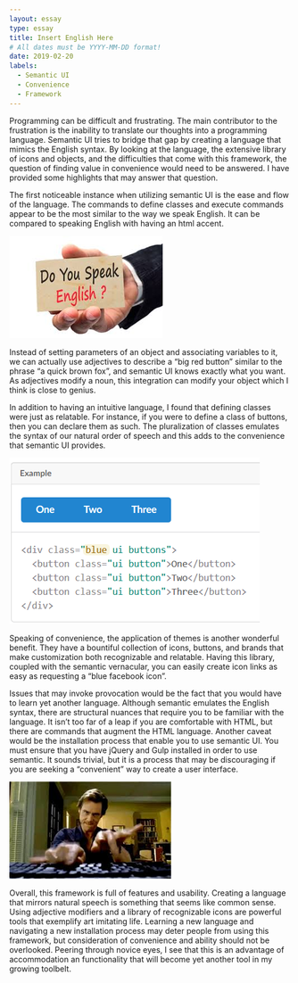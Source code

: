 ```yaml
---
layout: essay
type: essay
title: Insert English Here
# All dates must be YYYY-MM-DD format!
date: 2019-02-20
labels:
  - Semantic UI
  - Convenience
  - Framework
---
```


Programming can be difficult and frustrating.  The main contributor to the frustration is the inability to translate our thoughts into a programming language.  Semantic UI tries to bridge that gap by creating a language that mimics the English syntax.  By looking at the language, the extensive library of icons and objects, and the difficulties that come with this framework, the question of finding value in convenience would need to be answered.  I have provided some highlights that may answer that question. 

The first noticeable instance when utilizing semantic UI is the ease and flow of the language.  The commands to define classes and execute commands appear to be the most similar to the way we speak English.  It can be compared to speaking English with having an html accent. 

<img class="ui medium right floated image" src="../images/English.jpg">

Instead of setting parameters of an object and associating variables to it, we can actually use adjectives to describe a “big red button” similar to the phrase “a quick brown fox”, and semantic UI knows exactly what you want.  As adjectives modify a noun, this integration can modify your object which I think is close to genius.
     
In addition to having an intuitive language, I found that defining classes were just as relatable.  For instance, if you were to define a class of buttons, then you can declare them as such.  The pluralization of classes emulates the syntax of our natural order of speech and this adds to the convenience that semantic UI provides.  

<img class="ui centered medium floated image" src="../images/buttons.PNG">

Speaking of convenience, the application of themes is another wonderful benefit.  They have a bountiful collection of icons, buttons, and brands that make customization both recognizable and relatable.  Having this library, coupled with the semantic vernacular, you can easily create icon links as easy as requesting a “blue facebook icon”.

Issues that may invoke provocation would be the fact that you would have to learn yet another language.  Although semantic emulates the English syntax, there are structural nuances that require you to be familiar with the language.  It isn’t too far of a leap if you are comfortable with HTML, but there are commands that augment the HTML language.  Another caveat would be the installation process that enable you to use semantic UI.  You must ensure that you have jQuery and Gulp installed in order to use semantic.  It sounds trivial, but it is a process that may be discouraging if you are seeking a “convenient” way to create a user interface.

<img class="ui centered medium image" src="../images/frustration.jpg">

Overall, this framework is full of features and usability.  Creating a language that mirrors natural speech is something that seems like common sense.  Using adjective modifiers and a library of recognizable icons are powerful tools that exemplify art imitating life.  Learning a new language and navigating a new installation process may deter people from using this framework, but consideration of convenience and ability should not be overlooked.  Peering through novice eyes, I see that this is an advantage of accommodation an functionality that will become yet another tool in my growing toolbelt.
